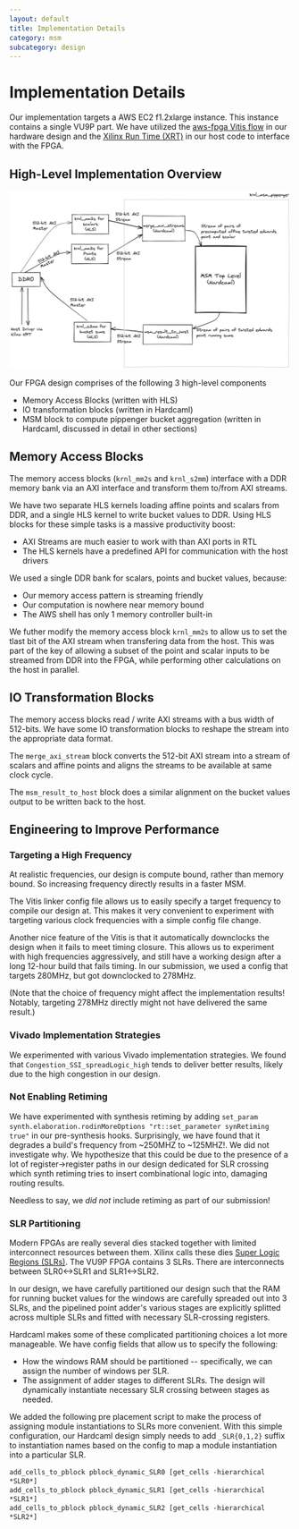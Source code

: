 ```yaml
---
layout: default
title: Implementation Details
category: msm
subcategory: design
---
```


# Implementation Details

Our implementation targets a AWS EC2 f1.2xlarge instance. This instance
contains a single VU9P part. We have utilized the [aws-fpga Vitis
flow](https://github.com/aws/aws-fpga/blob/master/Vitis/README.md) in our
hardware design and the [Xilinx Run Time (XRT)](https://github.com/Xilinx/XRT)
in our host code to interface with the FPGA.

## High-Level Implementation Overview

![](/images/msm-block-diagram-new.png)

Our FPGA design comprises of the following 3 high-level components

- Memory Access Blocks (written with HLS)
- IO transformation blocks (written in Hardcaml)
- MSM block to compute pippenger bucket aggregation (written in Hardcaml,
  discussed in detail in other sections)

## Memory Access Blocks

The memory access blocks (`krnl_mm2s` and `krnl_s2mm`) interface with a
DDR memory bank via an AXI interface and transform them to/from AXI
streams.

We have two separate HLS kernels loading affine points and scalars from DDR,
and a single HLS kernel to write bucket values to DDR. Using HLS blocks
for these simple tasks is a massive productivity boost:

- AXI Streams are much easier to work with than AXI ports in RTL
- The HLS kernels have a predefined API for communication with the host drivers

We used a single DDR bank for scalars, points and bucket values, because:

- Our memory access pattern is streaming friendly
- Our computation is nowhere near memory bound
- The AWS shell has only 1 memory controller built-in

We futher modify the memory access block `krnl_mm2s` to allow us to set the tlast bit of the 
AXI stream when transfering data from the host. This was part of the key of allowing a subset of the point and scalar
inputs to be streamed from DDR into the FPGA, while performing other calculations on the host
in parallel. 

## IO Transformation Blocks

The memory access blocks read / write AXI streams with a bus width of
512-bits. We have some IO transformation blocks to reshape the stream into
the appropriate data format.

The `merge_axi_stream` block converts the 512-bit AXI stream into a stream of
scalars and affine points and aligns the streams to be available at same clock cycle.

The `msm_result_to_host` block does a similar alignment on the bucket values
output to be written back to the host.

## Engineering to Improve Performance

### Targeting a High Frequency

At realistic frequencies, our design is compute bound, rather than memory bound.
So increasing frequency directly results in a faster MSM.

The Vitis linker config file allows us to easily specify a target frequency
to compile our design at. This makes it very convenient to experiment with
targeting various clock frequencies with a simple config file change.

Another nice feature of the Vitis is that it automatically downclocks the
design when it fails to meet timing closure. This allows us to experiment
with high frequencies aggressively, and still have a working design after a
long 12-hour build that fails timing. In our submission, we used a config that
targets 280MHz, but got downclocked to 278MHz.

(Note that the choice of frequency might affect the implementation results!
Notably, targeting 278MHz directly might not have delivered the same result.)

### Vivado Implementation Strategies

We experimented with various Vivado implementation strategies. We found that
`Congestion_SSI_spreadLogic_high` tends to deliver better results, likely
due to the high congestion in our design.

### Not Enabling Retiming

We have experimented with synthesis retiming by adding
`set_param synth.elaboration.rodinMoreOptions "rt::set_parameter synRetiming true"`
in our pre-synthesis hooks. Surprisingly, we have found that it degrades a
build's frequency from ~250MHZ to ~125MHZ!. We did not investigate why. We
hypothesize that this could be due to the presence of a lot of
register->register paths in our design dedicated for SLR crossing which synth
retiming tries to insert combinational logic into, damaging routing results.

Needless to say, we _did not_ include retiming as part of our submission!

### SLR Partitioning

Modern FPGAs are really several dies stacked together with limited interconnect
resources between them. Xilinx calls these dies [Super Logic Regions
(SLRs)](https://docs.xilinx.com/r/2021.2-English/ug949-vivado-design-methodology/Super-Logic-Region-SLR).
The VU9P FPGA contains 3 SLRs. There are interconnects between SLR0<->SLR1 and
SLR1<->SLR2.

In our design, we have carefully partitioned our design such that the RAM for
running bucket values for the windows are carefully spreaded out into 3 SLRs,
and the pipelined point adder's various stages are explicitly splitted across
multiple SLRs and fitted with necessary SLR-crossing registers.

Hardcaml makes some of these complicated partitioning choices a lot more manageable. We
have config fields that allow us to specify the following:

- How the windows RAM should be partitioned -- specifically, we can assign the
  number of windows per SLR.
- The assignment of adder stages to different SLRs. The design will dynamically
  instantiate necessary SLR crossing between stages as needed.

We added the following pre placement script to make the process of assigning
module instantiations to SLRs more convenient. With this simple configuration,
our Hardcaml design simply needs to add `_SLR{0,1,2}` suffix to instantiation
names based on the config to map a module instantiation into a particular SLR.

```
add_cells_to_pblock pblock_dynamic_SLR0 [get_cells -hierarchical *SLR0*]
add_cells_to_pblock pblock_dynamic_SLR1 [get_cells -hierarchical *SLR1*]
add_cells_to_pblock pblock_dynamic_SLR2 [get_cells -hierarchical *SLR2*]
```
